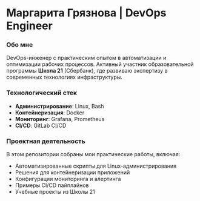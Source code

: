 # Маргарита Грязнова | DevOps Engineer

### Обо мне
DevOps-инженер с практическим опытом в автоматизации и оптимизации рабочих процессов. Активный участник образовательной программы **Школа 21** (Сбербанк), где развиваю экспертизу в современных технологиях инфраструктуры.

### Технологический стек
- **Администрирование**: Linux, Bash
- **Контейнеризация**: Docker
- **Мониторинг**: Grafana, Prometheus
- **CI/CD**: GitLab CI/CD


### Проектная деятельность
В этом репозитории собраны мои практические работы, включая:
- Автоматизированные скрипты для Linux-администрирования
- Решения для контейнеризации приложений
- Конфигурации мониторинга и алертинга
- Примеры CI/CD пайплайнов
- Учебные проекты из Школы 21
